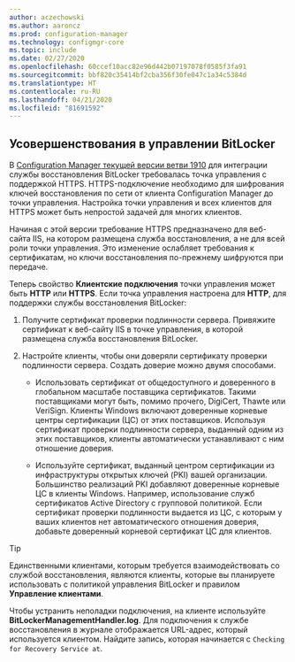 ```yaml
---
author: aczechowski
ms.author: aaroncz
ms.prod: configuration-manager
ms.technology: configmgr-core
ms.topic: include
ms.date: 02/27/2020
ms.openlocfilehash: 60ccef10acc82e96d442b07197078f0585f3fa91
ms.sourcegitcommit: bbf820c35414bf2cba356f30fe047c1a34c5384d
ms.translationtype: HT
ms.contentlocale: ru-RU
ms.lasthandoff: 04/21/2020
ms.locfileid: "81691592"
---
```

## <a name="improvements-to-bitlocker-management"></a><a name="bkmk_bitlocker"></a> Усовершенствования в управлении BitLocker

<!--5925660-->

В [Configuration Manager текущей версии ветви 1910](../../../../../protect/plan-design/bitlocker-management.md#prerequisites) для интеграции службы восстановления BitLocker требовалась точка управления с поддержкой HTTPS. HTTPS-подключение необходимо для шифрования ключей восстановления по сети от клиента Configuration Manager до точки управления. Настройка точки управления и всех клиентов для HTTPS может быть непростой задачей для многих клиентов.

Начиная с этой версии требование HTTPS предназначено для веб-сайта IIS, на котором размещена служба восстановления, а не для всей роли точки управления. Это изменение ослабляет требования к сертификатам, но ключи восстановления по-прежнему шифруются при передаче.

Теперь свойство **Клиентские подключения** точки управления может быть **HTTP** или **HTTPS**. Если точка управления настроена для **HTTP**, для поддержки службы восстановления BitLocker:

1. Получите сертификат проверки подлинности сервера. Привяжите сертификат к веб-сайту IIS в точке управления, в которой размещена служба восстановления BitLocker.

2. Настройте клиенты, чтобы они доверяли сертификату проверки подлинности сервера. Создать доверие можно двумя способами.

    - Использовать сертификат от общедоступного и доверенного в глобальном масштабе поставщика сертификатов. Такими поставщиками могут быть, помимо прочего, DigiCert, Thawte или VeriSign. Клиенты Windows включают доверенные корневые центры сертификации (ЦС) от этих поставщиков. Используя сертификат проверки подлинности сервера, выданный одним из этих поставщиков, клиенты автоматически устанавливают с ним отношение доверия.

    - Используйте сертификат, выданный центром сертификации из инфраструктуры открытых ключей (PKI) вашей организации. Большинство реализаций PKI добавляют доверенные корневые ЦС в клиенты Windows. Например, использование служб сертификатов Active Directory с групповой политикой. Если сертификат проверки подлинности выдается из ЦС, с которым у ваших клиентов нет автоматического отношения доверия, добавьте доверенный корневой сертификат ЦС для клиентов.

> [!TIP]
> Единственными клиентами, которым требуется взаимодействовать со службой восстановления, являются клиенты, которые вы планируете использовать с политикой управления BitLocker и правилом **Управление клиентами**.

Чтобы устранить неполадки подключения, на клиенте используйте **BitLockerManagementHandler.log**. Для подключения к службе восстановления в журнале отображается URL-адрес, который используется клиентом. Найдите запись, которая начинается с `Checking for Recovery Service at`.
